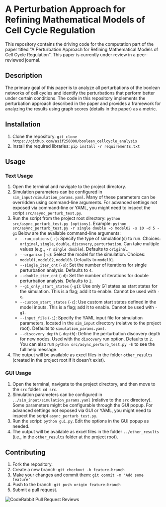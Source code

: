 # A Perturbation Approach for Refining Mathematical Models of Cell Cycle Regulation

This repository contains the driving code for the computation part of the paper titled "A Perturbation Approach for Refining Mathematical Models of Cell Cycle Regulation". This paper is currently under review in a peer-reviewed journal.

## Description

The primary goal of this paper is to analyze all perturbations of the boolean networks of cell cycles and identify the perturbations that perform better under certain conditions. The code in this repository implements the perturbation approach described in the paper and provides a framework for analyzing the results using graph scores (details in the paper) as a metric.

## Installation

1. Clone the repository: `git clone https://github.com/asif256000/boolean_cellcycle_analysis`
2. Install the required libraries: `pip install -r requirements.txt`

## Usage

### Text Usage

1. Open the terminal and navigate to the project directory.
2. Simulation parameters can be configured in `sim_input/simulation_params.yaml`. Many of these parameters can be overridden using command-line arguments. For advanced settings not exposed via command-line or YAML, you might need to inspect the script `src/async_perturb_test.py`.
3. Run the script from the project root directory: `python src/async_perturb_test.py [options]`.
   Example: `python src/async_perturb_test.py -r single double -o model02 -s 10 -d 5 -g1`
   Below are the available command-line arguments:
   - `--run_options` (`-r`): Specify the type of simulation(s) to run.
     Choices: `original`, `single`, `double`, `discovery`, `perturbation`.
     Can take multiple values (e.g., `-r single double`). Defaults to `original`.
   - `--organism` (`-o`): Select the model for the simulation.
     Choices: `model01`, `model02`, `model03`. Defaults to `model01`.
   - `--single_iter_cnt` (`-s`): Set the number of iterations for single perturbation analysis.
     Defaults to `4`.
   - `--double_iter_cnt` (`-d`): Set the number of iterations for double perturbation analysis.
     Defaults to `2`.
   - `--g1_only_start_states` (`-g1`): Use only G1 states as start states for the simulation.
     This is a flag; add it to enable. Cannot be used with `-c`.
   - `--custom_start_states` (`-c`): Use custom start states defined in the model inputs.
     This is a flag; add it to enable. Cannot be used with `-g1`.
   - `--input_file` (`-i`): Specify the YAML input file for simulation parameters, located in the `sim_input` directory (relative to the project root).
     Defaults to `simulation_params.yaml`.
   - `--discovery_depth` (`-depth`): Define the perturbation discovery depth for new nodes.
     Used with the `discovery` run option. Defaults to `2`.
     You can also run `python src/async_perturb_test.py -h` to see the full help message.
4. The output will be available as excel files in the folder `other_results` (created in the project root if it doesn't exist).

### GUI Usage

1. Open the terminal, navigate to the project directory, and then move to the `src` folder: `cd src`.
2. Simulation parameters can be configured in `../sim_input/simulation_params.yaml` (relative to the `src` directory). Some parameters might be configurable through the GUI popup. For advanced settings not exposed via GUI or YAML, you might need to inspect the script `async_perturb_test.py`.
3. Run the script: `python gui.py`. Edit the options in the GUI popup as needed.
4. The output will be available as excel files in the folder `../other_results` (i.e., in the `other_results` folder at the project root).

## Contributing

1. Fork the repository.
2. Create a new branch: `git checkout -b feature-branch`
3. Make your changes and commit them: `git commit -m 'Add some feature'`
4. Push to the branch: `git push origin feature-branch`
5. Submit a pull request.

![CodeRabbit Pull Request Reviews](https://img.shields.io/coderabbit/prs/github/asif256000/boolean_cellcycle_analysis?utm_source=oss&utm_medium=github&utm_campaign=asif256000%2Fboolean_cellcycle_analysis&labelColor=171717&color=FF570A&link=https%3A%2F%2Fcoderabbit.ai&label=CodeRabbit+Reviews)
